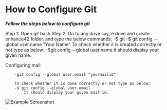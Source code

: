 # How to Configure Git

**_Follow the steps below to configure git_**


Step 1: Open git bash
Step 2: Go to any drive say, e drive and create enhance42 folder. and type the below commands:
         -$ git
         -$ git config --global user.name "Your Name"
To check whether it is created correctly or not type as below:
         -$git config --global user.name
            It should display your given name.

 Configuring mail:

        -git config --global user.email "yourmailid"

        To check whether it is done correctly or not type as below:
        -$ git config --global user.email
            It should display your given mail id.

![Example Screenshot](https://drive.google.com/file/d/1Gy1eKkXjRyKl8hQ2h-cgvTuGIgyGiZF4/view?usp=sharing)

 



